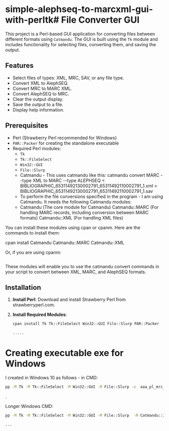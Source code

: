 # simple-alephseq-to-marcxml-gui-with-perltk# File Converter GUI

This project is a Perl-based GUI application for converting files between different formats using `Catmandu`. The GUI is built using the `Tk` module and includes functionality for selecting files, converting them, and saving the output.

## Features

- Select files of types: XML, MRC, SAV, or any file type.
- Convert XML to AlephSEQ.
- Convert MRC to MARC XML.
- Convert AlephSEQ to MRC.
- Clear the output display.
- Save the output to a file.
- Display help information.

## Prerequisites

- Perl (Strawberry Perl recommended for Windows)
- `PAR::Packer` for creating the standalone executable
- Required Perl modules:
  - `Tk`
  - `Tk::FileSelect`
  - `Win32::GUI`
  - `File::Slurp`
  - Catmandu - This uses catmandu like this: catmandu convert MARC --type XML to MARC --type ALEPHSEQ < BIBLIOGRAPHIC_65311492130002791_65311492110002791_1.xml > BIBLIOGRAPHIC_65311492130002791_65311492110002791_1.sav
  - To perform the file conversions specified in the program - I am using Catmandu. It needs the following Catmandu modules:
  - Catmandu (The core module for Catmandu)
Catmandu::MARC (For handling MARC records, including conversion between MARC formats)
Catmandu::XML (For handling XML files)

You can install these modules using cpan or cpanm. Here are the commands to install them:

cpan install Catmandu Catmandu::MARC Catmandu::XML


Or, if you are using cpanm:

```cpanm Catmandu Catmandu::MARC Catmandu::XML
```

These modules will enable you to use the catmandu convert commands in your script to convert between XML, MARC, and AlephSEQ formats. 

## Installation

1. **Install Perl**: Download and install Strawberry Perl from strawberryperl.com.

2. **Install Required Modules**:
   ```sh
   cpan install Tk Tk::FileSelect Win32::GUI File::Slurp PAR::Packer

   .....

# Creating executable exe for Windows

I created in Windows 10 as follows - in CMD:

```cmd
pp -M Tk -M Tk::FileSelect -M Win32::GUI -M File::Slurp -o  aaa_pl_mrc_seq_004.exe aaa_pl_mrc_seq_004.pl
```
.

Longer Windows CMD: 

```cmd
pp -M Tk -M Tk::FileSelect -M Win32::GUI -M File::Slurp  -M Catmandu::Importer::MARC::ALEPHSEQ  -M Catmandu::Exporter::MARC::MARCMaker  -M Catmandu::Importer::MARC::XML  -M Catmandu::Exporter::MARC::ALEPHSEQ  -M Catmandu::Exporter::MARC::XML -o  aaa_pl_mrc_seq_004.exe aaa_pl_mrc_seq_004.pl 

...
